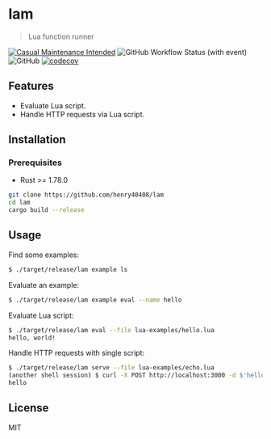 # lam

> Lua function runner

[![Casual Maintenance Intended](https://casuallymaintained.tech/badge.svg)](https://casuallymaintained.tech/)
![GitHub Workflow Status (with event)](https://img.shields.io/github/actions/workflow/status/henry40408/lam/.github%2Fworkflows%2Fworkflow.yaml)
![GitHub](https://img.shields.io/github/license/henry40408/lam)
[![codecov](https://codecov.io/gh/henry40408/lam/graph/badge.svg?token=O7WLYVEX0E)](https://codecov.io/gh/henry40408/lam)

## Features

- Evaluate Lua script.
- Handle HTTP requests via Lua script.

## Installation

### Prerequisites

- Rust >= 1.78.0

```bash
git clone https://github.com/henry40408/lam
cd lam
cargo build --release
```

## Usage

Find some examples:

```bash
$ ./target/release/lam example ls
```

Evaluate an example:

```bash
$ ./target/release/lam example eval --name hello
```

Evaluate Lua script:

```bash
$ ./target/release/lam eval --file lua-examples/hello.lua
hello, world!
```

Handle HTTP requests with single script:

```bash
$ ./target/release/lam serve --file lua-examples/echo.lua
(another shell session) $ curl -X POST http://localhost:3000 -d $'hello'
hello
```

## License

MIT
